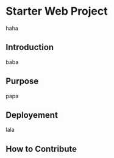 # Starter Web Project
haha
## Introduction
baba
## Purpose
papa
## Deployement
lala
## How to Contribute